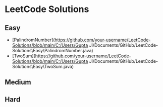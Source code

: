 # LeetCode Solutions

## Easy
- [PalindromNumber](https://github.com/your-username/LeetCode-Solutions/blob/main/C:/Users/Gupta Ji/Documents/GitHub/LeetCode-Solutions\Easy\PalindromNumber.java)
- [TwoSum](https://github.com/your-username/LeetCode-Solutions/blob/main/C:/Users/Gupta Ji/Documents/GitHub/LeetCode-Solutions\Easy\TwoSum.java)

## Medium

## Hard
